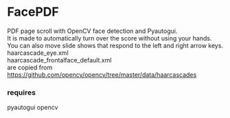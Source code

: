 # FacePDF
PDF page scroll with OpenCV face detection and Pyautogui.<br>
It is made to automatically turn over the score without using your hands.<br>
You can also move slide shows that respond to the left and right arrow keys.<br>
haarcascade_eye.xml<br>
haarcascade_frontalface_default.xml<br>
are copied from https://github.com/opencv/opencv/tree/master/data/haarcascades<br>
### requires
pyautogui
opencv

